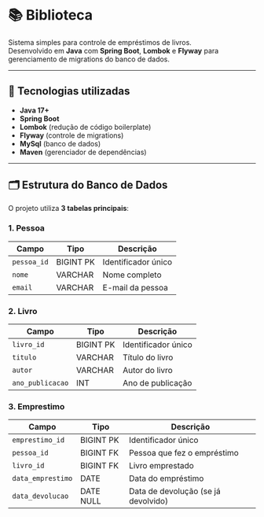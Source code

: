 # 📚 Biblioteca

Sistema simples para controle de empréstimos de livros.  
Desenvolvido em **Java** com **Spring Boot**, **Lombok** e **Flyway** para gerenciamento de migrations do banco de dados.

---

## 🚀 Tecnologias utilizadas
- **Java 17+**
- **Spring Boot**
- **Lombok** (redução de código boilerplate)
- **Flyway** (controle de migrations)
- **MySql** (banco de dados)
- **Maven** (gerenciador de dependências)

---

## 🗂 Estrutura do Banco de Dados

O projeto utiliza **3 tabelas principais**:

### 1. Pessoa
| Campo        | Tipo        | Descrição             |
|--------------|------------|-----------------------|
| `pessoa_id`  | BIGINT PK  | Identificador único   |
| `nome`       | VARCHAR    | Nome completo         |
| `email`      | VARCHAR    | E-mail da pessoa      |

### 2. Livro
| Campo         | Tipo        | Descrição             |
|---------------|------------|-----------------------|
| `livro_id`    | BIGINT PK  | Identificador único   |
| `titulo`      | VARCHAR    | Título do livro       |
| `autor`       | VARCHAR    | Autor do livro        |
| `ano_publicacao` | INT     | Ano de publicação     |

### 3. Emprestimo
| Campo           | Tipo        | Descrição                          |
|-----------------|------------|------------------------------------|
| `emprestimo_id` | BIGINT PK  | Identificador único                |
| `pessoa_id`     | BIGINT FK  | Pessoa que fez o empréstimo        |
| `livro_id`      | BIGINT FK  | Livro emprestado                   |
| `data_emprestimo` | DATE     | Data do empréstimo                 |
| `data_devolucao` | DATE NULL | Data de devolução (se já devolvido) |

